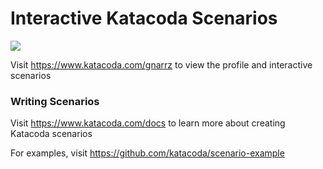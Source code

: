 # Interactive Katacoda Scenarios

[![](http://shields.katacoda.com/katacoda/gnarrz/count.svg)](https://www.katacoda.com/gnarrz "Get your profile on Katacoda.com")

Visit https://www.katacoda.com/gnarrz to view the profile and interactive scenarios

### Writing Scenarios
Visit https://www.katacoda.com/docs to learn more about creating Katacoda scenarios

For examples, visit https://github.com/katacoda/scenario-example
